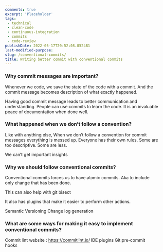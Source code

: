 ```yaml
---
comments: true
excerpt: 'Placeholder' 
tags:
 - technical
 - clean-code
 - continuous-integration
 - commits
 - code-review
publishDate: 2022-05-17T20:52:08.052481
last-modified-purpose:
slug: /conventional-commits/
title: Writing better commit with conventional commits
---
```


### Why commit messages are important?
Whenever we code, we save the state of the code with a commit. And the commit message becomes description of what exactly happened. 

Having good commit message leads to better communication and understanding. People can use commits to learn the code. It is an invaluable peace of documentation when done well.

### What happened when we don’t follow a convention?
Like with anything else, When we don’t follow a convention for commit messages everything is messed up. Everyone has their own rules. Some are too descriptive. Some are less.

We can’t get important insights 

### Why we should follow conventional commits?
Conventional commits forces us to have atomic commits. Aka to include only change that has been done.

This can also help with git bisect

It also has plugins that make it easier to perform other actions. 

Semantic Versioning
Change log generation

### What are some ways for making it easy to implement conventional commits?

Commit lint website : https://commitlint.io/
IDE plugins
Git pre-commit hooks